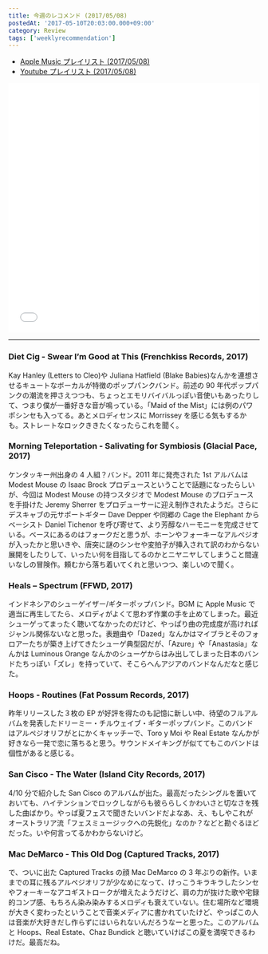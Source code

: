 ```yaml
---
title: 今週のレコメンド (2017/05/08)
postedAt: '2017-05-10T20:03:00.000+09:00'
category: Review
tags: ['weeklyrecommendation']
---
```


- [Apple Music プレイリスト (2017/05/08)](https://itunes.apple.com/jp/playlist/%E4%BB%8A%E9%80%B1%E3%81%AE%E3%83%AC%E3%82%B3%E3%83%A1%E3%83%B3%E3%83%89-2017-05-08/idpl.d07d1645a9c04a65b4d62c79fb00b93e)
- [Youtube プレイリスト (2017/05/08)](https://www.youtube.com/playlist?list=PLegnWsUgQayfvBMzeTY8UCe-pnsmBVDs7)
<iframe src="//tools.applemusic.com/embed/v1/playlist/pl.d07d1645a9c04a65b4d62c79fb00b93e?country=jp" height="500px" width="100%" frameborder="0"></iframe>

---

### Diet Cig - Swear I’m Good at This (Frenchkiss Records, 2017)

Kay Hanley (Letters to Cleo)や Juliana Hatfield (Blake Babies)なんかを連想させるキュートなボーカルが特徴のポップパンクバンド。前述の 90 年代ポップパンクの潮流を押さえつつも、ちょっとエモリバイバルっぽい音使いもあったりして、つまり僕が一番好きな音が鳴っている。「Maid of the Mist」には例のパワポシンセも入ってる。あとメロディセンスに Morrissey を感じる気もするかも。ストレートなロックききたくなったらこれを聞く。

### Morning Teleportation - Salivating for Symbiosis (Glacial Pace, 2017)

ケンタッキー州出身の 4 人組？バンド。2011 年に発売された 1st アルバムは Modest Mouse の Isaac Brock プロデュースということで話題になったらしいが、今回は Modest Mouse の持つスタジオで Modest Mouse のプロデュースを手掛けた Jeremy Sherrer をプロデューサーに迎え制作されたようだ。さらにデスキャブの元サポートギター Dave Depper や同郷の Cage the Elephant からベーシスト Daniel Tichenor を呼び寄せて、より芳醇なハーモニーを完成させている。ベースにあるのはフォークだと思うが、ホーンやフォーキーなアルペジオが入ったかと思いきや、唐突に謎のシンセや変拍子が挿入されて訳のわからない展開をしたりして、いったい何を目指してるのかとニヤニヤしてしまうこと間違いなしの冒険作。頼むから落ち着いてくれと思いつつ、楽しいので聞く。

### Heals – Spectrum (FFWD, 2017)

インドネシアのシューゲイザー/ギターポップバンド。BGM に Apple Music で適当に再生してたら、メロディがよくて思わず作業の手を止めてしまった。最近シューゲってまったく聴いてなかったのだけど、やっぱり曲の完成度が高ければジャンル関係ないなと思った。表題曲や「Dazed」なんかはマイブラとそのフォロアーたちが築き上げてきたシューゲ典型図だが、「Azure」や「Anastasia」なんかは Luminous Orange なんかのシューゲからはみ出してしまった日本のバンドたちっぽい「ズレ」を持っていて、そこらへんアジアのバンドなんだなと感じた。

### Hoops - Routines (Fat Possum Records, 2017)

昨年リリースした３枚の EP が好評を得たのも記憶に新しい中、待望のフルアルバムを発表したドリーミー・チルウェイブ・ギターポップバンド。このバンドはアルペジオリフがとにかくキャッチーで、Toro y Moi や Real Estate なんかが好きなら一発で恋に落ちると思う。サウンドメイキングが似ててもこのバンドは個性があると感じる。

### San Cisco - The Water (Island City Records, 2017)

4/10 分で紹介した San Cisco のアルバムが出た。最高だったシングルを置いておいても、ハイテンションでロックしながらも彼ららしくかわいさと切なさを残した曲ばかり。やっぱ夏フェスで聞きたいバンドだよなあ、え、もしやこれがオーストラリア流「フェスミュージックへの先鋭化」なのか？などと勘ぐるほどだった。いや何言ってるかわからないけど。

### Mac DeMarco - This Old Dog (Captured Tracks, 2017)

で、ついに出た Captured Tracks の顔 Mac DeMarco の 3 年ぶりの新作。いままでの耳に残るアルペジオリフが少なめになって、けっこうキラキラしたシンセやフォーキーなアコギストロークが増えたようだけど、肩の力が抜けた歌や宅録的コンプ感、もちろん染み染みするメロディも衰えていない。住む場所など環境が大きく変わったということで音楽メディアに書かれていたけど、やっぱこの人は音楽が大好きだし作らずにはいられないんだろうなーと思った。このアルバムと Hoops、Real Estate、Chaz Bundick と聴いていけばこの夏を満喫できるわけだ。最高だね。
